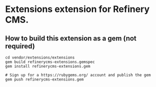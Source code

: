 # Extensions extension for Refinery CMS.

## How to build this extension as a gem (not required)

    cd vendor/extensions/extensions
    gem build refinerycms-extensions.gemspec
    gem install refinerycms-extensions.gem

    # Sign up for a https://rubygems.org/ account and publish the gem
    gem push refinerycms-extensions.gem
